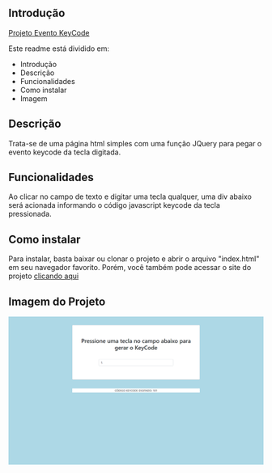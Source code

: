 ## Introdução

[Projeto Evento KeyCode](https://evento-keycode.vercel.app/)

Este readme está dividido em:

- Introdução
- Descrição
- Funcionalidades
- Como instalar
- Imagem

## Descrição

Trata-se de uma página html simples com uma função JQuery para pegar o evento keycode da tecla digitada.

## Funcionalidades

Ao clicar no campo de texto e digitar uma tecla qualquer, uma div abaixo será acionada informando o código javascript keycode da tecla pressionada.

## Como instalar

Para instalar, basta baixar ou clonar o projeto e abrir o arquivo "index.html" em seu navegador favorito.
Porém, você também pode acessar o site do projeto [clicando aqui](https://evento-keycode.vercel.app/)

## Imagem do Projeto
![](_imagem/home.png)

